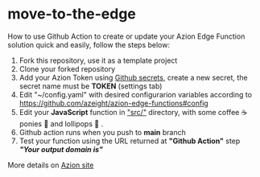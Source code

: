 # move-to-the-edge

How to use Github Action to create or update your Azion Edge Function solution quick and easily, follow the steps below:

1. Fork this repository, use it as a template project
2. Clone your forked repository
3. Add your Azion Token using [Github secrets](https://docs.github.com/en/actions/security-guides/encrypted-secrets#creating-encrypted-secrets-for-a-repository), create a new secret, the secret name must be __TOKEN__ (settings tab)
4. Edit "~/config.yaml" with desired configurarion variables according to https://github.com/azeight/azion-edge-functions#config
5. Edit your __JavaScript__ function in ["src/"](src) directory, with some coffee ☕️ ponies 🐎 and lollipops 🍭 .
6. Github action runs when you push to __main__ branch
7. Test your function using the URL returned at __"Github Action"__ step __*"Your output domain is"*__

More details on [Azion site](www.azion.com)
